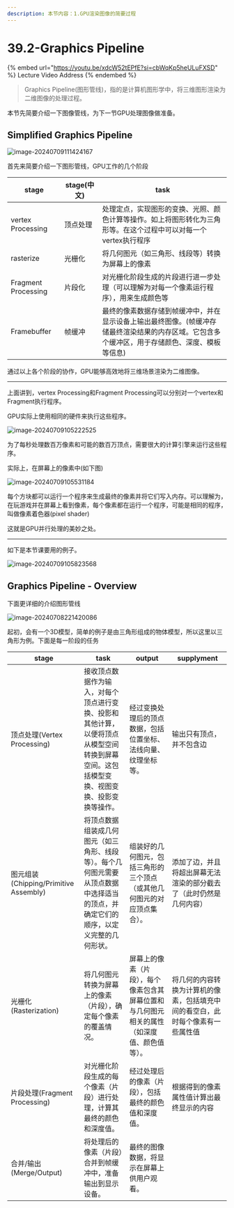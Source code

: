```yaml
---
description: 本节内容：1.GPU渲染图像的简要过程
---
```


# 39.2-Graphics Pipeline

{% embed url="https://youtu.be/xdcW52tEPfE?si=cbWqKp5heULuFXSD" %}
Lecture Video Address
{% endembed %}

> Graphics Pipeline(图形管线)，指的是计算机图形学中，将三维图形渲染为二维图像的处理过程。

本节先简要介绍一下图像管线，为下一节GPU处理图像做准备。

## Simplified Graphics Pipeline

![image-20240709111424167](.image/image-20240709111424167.png)

首先来简要介绍一下图形管线，GPU工作的几个阶段

| stage               | stage(中文) | task                                                         |
| ------------------- | ----------- | ------------------------------------------------------------ |
| vertex Processing   | 顶点处理    | 处理定点，实现图形的变换、光照、颜色计算等操作。如上将图形转化为三角形等。在这个过程中可以对每一个vertex执行程序 |
| rasterize           | 光栅化      | 将几何图元（如三角形、线段等）转换为屏幕上的像素             |
| Fragment Processing | 片段化      | 对光栅化阶段生成的片段进行进一步处理（可以理解为对每一个像素运行程序），用来生成颜色等 |
| Framebuffer         | 帧缓冲      | 最终的像素数据存储到帧缓冲中，并在显示设备上输出最终图像。(帧缓冲存储最终渲染结果的内存区域。它包含多个缓冲区，用于存储颜色、深度、模板等信息) |

通过以上各个阶段的协作，GPU能够高效地将三维场景渲染为二维图像。

---

上面讲到，vertex Processing和Fragment Processing可以分别对一个vertex和Fragment执行程序。

GPU实际上使用相同的硬件来执行这些程序。

![image-20240709105222525](.image/image-20240709105222525.png)

为了每秒处理数百万像素和可能的数百万顶点，需要很大的计算引擎来运行这些程序。

实际上，在屏幕上的像素中(如下图)

![image-20240709105531184](.image/image-20240709105531184.png)

每个方块都可以运行一个程序来生成最终的像素并将它们写入内存。可以理解为，在玩游戏并在屏幕上看到像素，每个像素都在运行一个程序，可能是相同的程序，叫做像素着色器(pixel shader)

这就是GPU并行处理的美妙之处。

---

如下是本节课要用的例子。

![image-20240709105823568](.image/image-20240709105823568.png)

## Graphics Pipeline - Overview

下面更详细的介绍图形管线

![image-20240708221420086](.image/image-20240708221420086.png)

起初，会有一个3D模型，简单的例子是由三角形组成的物体模型，所以这里以三角形为例。下面是每一阶段的任务

| stage                                 | task                                                         | output                                                       | supplyment                                                   |
| ------------------------------------- | ------------------------------------------------------------ | ------------------------------------------------------------ | ------------------------------------------------------------ |
| 顶点处理(Vertex Processing)           | 接收顶点数据作为输入，对每个顶点进行变换、投影和其他计算，以便将顶点从模型空间转换到屏幕空间。这包括模型变换、视图变换、投影变换等操作。 | 经过变换处理后的顶点数据，包括位置坐标、法线向量、纹理坐标等。 | 输出只有顶点，并不包含边                                     |
| 图元组装(Chipping/Primitive Assembly) | 将顶点数据组装成几何图元（如三角形、线段等）。每个几何图元需要从顶点数据中选择适当的顶点，并确定它们的顺序，以定义完整的几何形状。 | 组装好的几何图元，包括三角形的三个顶点（或其他几何图元的对应顶点集合）。 | 添加了边，并且将超出屏幕无法渲染的部分截去了（此时仍然是几何内容） |
| 光栅化(Rasterization)                 | 将几何图元转换为屏幕上的像素（片段），确定每个像素的覆盖情况。 | 屏幕上的像素（片段），每个像素包含其屏幕位置和与几何图元相关的属性（如深度值、颜色值等）。 | 将几何的内容转换为计算机的像素，包括填充中间的看空白，此时每个像素有一些属性值 |
| 片段处理(Fragment Processing)         | 对光栅化阶段生成的每个像素（片段）进行处理，计算其最终的颜色和深度值。 | 经过处理后的像素（片段），包括最终的颜色值和深度值。         | 根据得到的像素属性值计算出最终显示的内容                     |
| 合并/输出(Merge/Output)               | 将处理后的像素（片段）合并到帧缓冲中，准备输出到显示设备。   | 最终的图像数据，将显示在屏幕上供用户观看。                   |                                                              |

